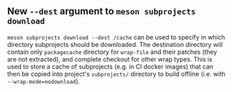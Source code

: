 ## New `--dest` argument to `meson subprojects download`

`meson subprojects download --dest /cache` can be used to specify in which directory
subprojects should be downloaded. The destination directory will contain only
`packagecache` directory for `wrap-file` and their patches (they are not extracted),
and complete checkout for other wrap types. This is used to store a cache of
subprojects (e.g. in CI docker images) that can then be copied into project's
`subprojects/` directory to build offline (i.e. with `--wrap-mode=nodownload`).

